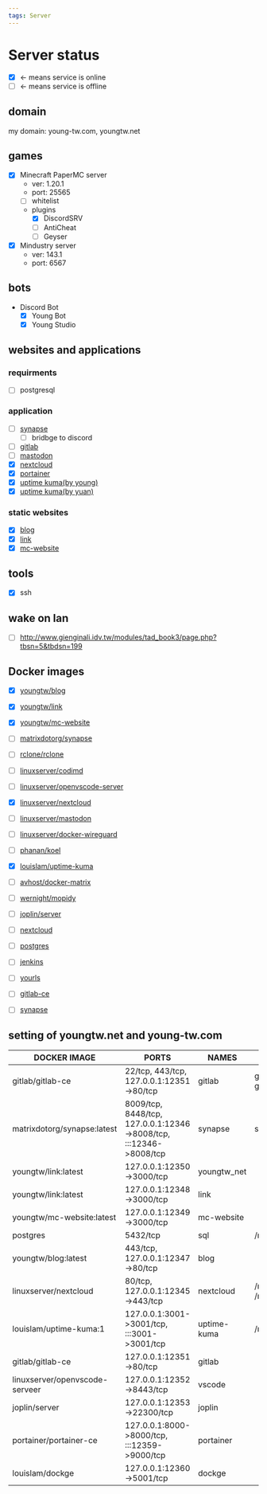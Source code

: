 ```yaml
---
tags: Server
---
```


# Server status

- [x] <- means service is online
- [ ] <- means service is offline

## domain

my domain: young-tw.com, youngtw.net

## games

- [x] Minecraft PaperMC server
    - ver: 1.20.1
    - port: 25565
    - [ ] whitelist
    - plugins
        - [x] DiscordSRV
        - [ ] AntiCheat
        - [ ] Geyser
- [x] Mindustry server
    - ver: 143.1
    - port: 6567

## bots

- Discord Bot
    - [x] Young Bot
    - [x] Young Studio

## websites and applications

### requirments

- [ ] postgresql

### application

- [ ] [synapse](https://matrix.young-tw.com)
    - [ ] bridbge to discord
- [ ] [gitlab](https://gitlab.young-tw.com)
- [ ] [mastodon](https://social.young-tw.com)
- [x] [nextcloud](https://cloud.young-tw.com)
- [x] [portainer](https://admin.young-tw.com)
- [x] [uptime kuma(by young)](https://status.youngtw.net)
- [x] [uptime kuma(by yuan)](https://status.young-tw.com)

### static websites

- [x] [blog](https://blog.young-tw.com)
- [x] [link](https://youngtw.net)
- [x] [mc-website](https://mc.young-tw.com)

## tools

- [x] ssh

## wake on lan

- [ ] http://www.gienginali.idv.tw/modules/tad_book3/page.php?tbsn=5&tbdsn=199

## Docker images

- [x] [youngtw/blog](https://hub.docker.com/repository/docker/youngtw/blog)
- [x] [youngtw/link](https://hub.docker.com/repository/docker/youngtw/link)
- [x] [youngtw/mc-website](https://hub.docker.com/repository/docker/youngtw/mc-website)

- [ ] [matrixdotorg/synapse](https://hub.docker.com/r/matrixdotorg/synapse)
- [ ] [rclone/rclone](https://hub.docker.com/r/rclone/rclone)
- [ ] [linuxserver/codimd](https://hub.docker.com/r/linuxserver/codimd)
- [ ] [linuxserver/openvscode-server](https://hub.docker.com/r/linuxserver/openvscode-server)
- [x] [linuxserver/nextcloud](https://hub.docker.com/r/linuxserver/nextcloud)
- [ ] [linuxserver/mastodon](https://hub.docker.com/r/linuxserver/mastodon)
- [ ] [linuxserver/docker-wireguard](https://github.com/linuxserver/docker-wireguard)
- [ ] [phanan/koel](https://hub.docker.com/r/phanan/koel)
- [x] [louislam/uptime-kuma](https://hub.docker.com/r/louislam/uptime-kuma)
- [ ] [avhost/docker-matrix](https://hub.docker.com/r/avhost/docker-matrix)
- [ ] [wernight/mopidy](https://hub.docker.com/r/wernight/mopidy)
- [ ] [joplin/server](https://hub.docker.com/r/joplin/server)
- [ ] [nextcloud](https://hub.docker.com/_/nextcloud)
- [ ] [postgres](https://hub.docker.com/_/postgres)
- [ ] [jenkins](https://hub.docker.com/_/jenkins)
- [ ] [yourls](https://hub.docker.com/_/yourls)
- [ ] [gitlab-ce](https://hub.docker.com/r/gitlab/gitlab-ce)
- [ ] [synapse](https://hub.docker.com/r/matrixdotorg/synapse/)

## setting of youngtw.net and young-tw.com

| DOCKER IMAGE                   | PORTS                                                             | NAMES       | VOLUMES                                            | REQUIREMENTS        | DOMAIN              |
| ------------------------------ | ----------------------------------------------------------------- | ----------- | -------------------------------------------------- | ------------------- | ------------------- |
| gitlab/gitlab-ce               | 22/tcp, 443/tcp, 127.0.0.1:12351->80/tcp                          | gitlab      | gitlab-config, gitlab-logs, gitlab-data            |                     | gitlab.young-tw.com |
| matrixdotorg/synapse:latest    | 8009/tcp, 8448/tcp, 127.0.0.1:12346->8008/tcp, :::12346->8008/tcp | synapse     | synapse-data                                       |                     | matrix.young-tw.com |
| youngtw/link:latest            | 127.0.0.1:12350->3000/tcp                                         | youngtw_net |                                                    |                     | youngtw.net         |
| youngtw/link:latest            | 127.0.0.1:12348->3000/tcp                                         | link        |                                                    |                     | link.young-tw.com   |
| youngtw/mc-website:latest      | 127.0.0.1:12349->3000/tcp                                         | mc-website  |                                                    |                     | mc.young-tw.com     |
| postgres                       | 5432/tcp                                                          | sql         | /mnt/sdb/db/pgdata                                 |                     |                     |
| youngtw/blog:latest            | 443/tcp, 127.0.0.1:12347->80/tcp                                  | blog        |                                                    |                     | blog.young-tw.com   |
| linuxserver/nextcloud          | 80/tcp, 127.0.0.1:12345->443/tcp                                  | nextcloud   | /mnt/sdb/nextcloud/data /mnt/sdb/nextcloud/appdata |                     | cloud.young-tw.com  |
| louislam/uptime-kuma:1         | 127.0.0.1:3001->3001/tcp, :::3001->3001/tcp                       | uptime-kuma | /mnt/sdc/uptime-kuma/data                          |                     | status.young-tw.com |
| gitlab/gitlab-ce               | 127.0.0.1:12351->80/tcp                                           | gitlab      |                                                    | postgres            | gitlab.young-tw.com |
| linuxserver/openvscode-serveer | 127.0.0.1:12352->8443/tcp                                         | vscode      |                                                    |                     | code.young-tw.com   |
| joplin/server                  | 127.0.0.1:12353->22300/tcp                                        | joplin      |                                                    |                     | joplin.young-tw.com |
| portainer/portainer-ce         | 127.0.0.1:8000->8000/tcp, :::12359->9000/tcp                      | portainer   |                                                    |                     | admin.young-tw.com  |
| louislam/dockge                | 127.0.0.1:12360->5001/tcp                                         | dockge      |                                                    |                     | dockge.young-tw.com |
